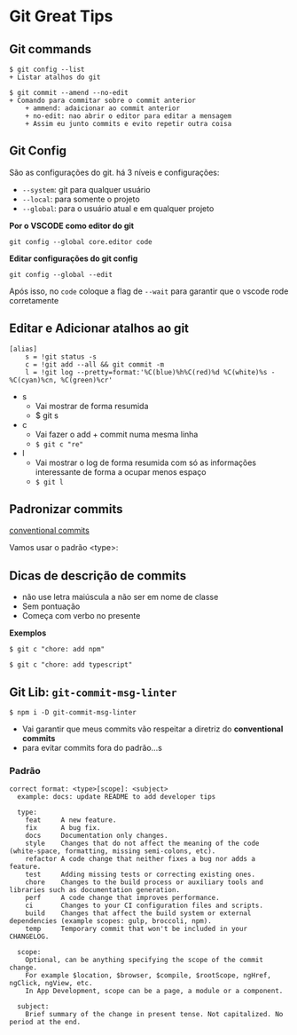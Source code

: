 # Git Great Tips

## Git commands

```
$ git config --list
+ Listar atalhos do git

$ git commit --amend --no-edit
+ Comando para commitar sobre o commit anterior
	+ ammend: adaicionar ao commit anterior
	+ no-edit: nao abrir o editor para editar a mensagem
	+ Assim eu junto commits e evito repetir outra coisa
```



## Git Config

São as configurações do git. há 3 níveis e configurações:

+ `--system`: git para qualquer usuário
+ `--local`: para somente o projeto
+ `--global`: para o usuário atual e em qualquer projeto

**Por o VSCODE como editor do git**

```
git config --global core.editor code
```

**Editar configurações do git config**

```
git config --global --edit
```

Após isso, no `code` coloque a flag de `--wait` para garantir que o vscode rode corretamente



## Editar e Adicionar atalhos ao git

```
[alias]
	s = !git status -s
	c = !git add --all && git commit -m 
	l = !git log --pretty=format:'%C(blue)%h%C(red)%d %C(white)%s - %C(cyan)%cn, %C(green)%cr'
```

+ s
  + Vai mostrar de forma resumida
  + $ git s
+ c
  + Vai fazer o add + commit numa mesma linha
  + `$ git c "re"`
+ l
  + Vai mostrar o log de forma resumida com só as informações interessante de forma a ocupar menos espaço
  + `$ git l`

## Padronizar commits

[conventional commits](https://www.conventionalcommits.org/en/v1.0.0/)

Vamos usar o padrão  \<type\>: 

## Dicas de descrição de commits

+ não use letra maiúscula a não ser em nome de classe
+ Sem pontuação
+ Começa com verbo no presente

**Exemplos**

```
$ git c "chore: add npm"

$ git c "chore: add typescript"
```

## Git Lib: `git-commit-msg-linter`

```
$ npm i -D git-commit-msg-linter
```

+ Vai garantir que meus commits vão respeitar a diretriz do **conventional commits**
+ para evitar commits fora do padrão...s

### Padrão

```
correct format: <type>[scope]: <subject>
  example: docs: update README to add developer tips

  type:
    feat     A new feature.
    fix      A bug fix.
    docs     Documentation only changes.
    style    Changes that do not affect the meaning of the code (white-space, formatting, missing semi-colons, etc).
    refactor A code change that neither fixes a bug nor adds a feature.
    test     Adding missing tests or correcting existing ones.
    chore    Changes to the build process or auxiliary tools and libraries such as documentation generation.
    perf     A code change that improves performance.
    ci       Changes to your CI configuration files and scripts.
    build    Changes that affect the build system or external dependencies (example scopes: gulp, broccoli, npm).
    temp     Temporary commit that won't be included in your CHANGELOG.

  scope:
    Optional, can be anything specifying the scope of the commit change.
    For example $location, $browser, $compile, $rootScope, ngHref, ngClick, ngView, etc.
    In App Development, scope can be a page, a module or a component.

  subject:
    Brief summary of the change in present tense. Not capitalized. No period at the end.

```

